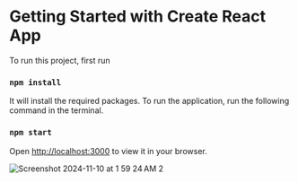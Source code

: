 # Getting Started with Create React App

To run this project, first run 

### `npm install`

It will install the required packages. To run the application, run the following command in the terminal. 

### `npm start`

Open [http://localhost:3000](http://localhost:3000) to view it in your browser.


![Screenshot 2024-11-10 at 1 59 24 AM 2](https://github.com/user-attachments/assets/6173f6a3-443c-44ec-8316-310cdbc9ba85)
